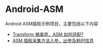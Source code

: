 # Android-ASM
Android ASM插桩示例项目，主要包括以下内容

- [Transform 被废弃，ASM 如何适配?](https://juejin.cn/post/7105925343680135198)
- [ASM 插桩采集方法入参，出参及耗时信息](https://juejin.cn/post/7108526362087915534)